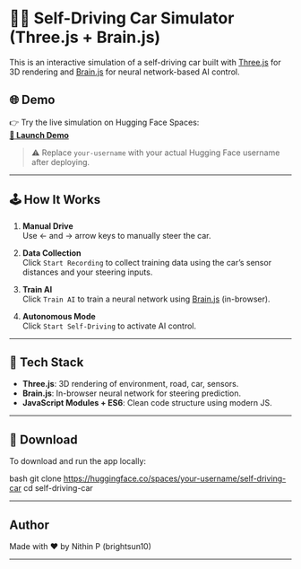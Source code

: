 # 🧠🚗 Self-Driving Car Simulator (Three.js + Brain.js)

This is an interactive simulation of a self-driving car built with [Three.js](https://threejs.org/) for 3D rendering and [Brain.js](https://brain.js.org/) for neural network-based AI control.

## 🌐 Demo

👉 Try the live simulation on Hugging Face Spaces:  
**[🚀 Launch Demo](https://huggingface.co/spaces/your-username/self-driving-car)**

> ⚠️ Replace `your-username` with your actual Hugging Face username after deploying.

---

## 🕹️ How It Works

1. **Manual Drive**  
   Use ← and → arrow keys to manually steer the car.

2. **Data Collection**  
   Click `Start Recording` to collect training data using the car’s sensor distances and your steering inputs.

3. **Train AI**  
   Click `Train AI` to train a neural network using [Brain.js](https://github.com/BrainJS/brain.js) (in-browser).

4. **Autonomous Mode**  
   Click `Start Self-Driving` to activate AI control.

---

## 🧠 Tech Stack

- **Three.js**: 3D rendering of environment, road, car, sensors.
- **Brain.js**: In-browser neural network for steering prediction.
- **JavaScript Modules + ES6**: Clean code structure using modern JS.

---

## 📁 Download

To download and run the app locally:

bash
git clone https://huggingface.co/spaces/your-username/self-driving-car
cd self-driving-car

---

## Author

Made with ❤️ by Nithin P (brightsun10)

---
